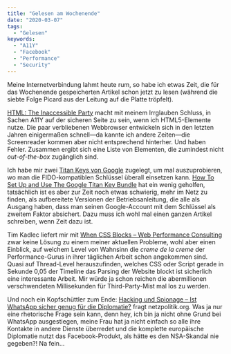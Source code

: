 ```yaml
---
title: "Gelesen am Wochenende"
date: "2020-03-07"
tags:
  - "Gelesen"
keywords:
  - "A11Y"
  - "Facebook"
  - "Performance"
  - "Security"
---
```


Meine Internetverbindung lahmt heute rum, so habe ich etwas Zeit, die für das Wochenende gespeicherten Artikel schon jetzt zu lesen (während die siebte Folge Picard aus der Leitung auf die Platte tröpfelt).

[HTML: The Inaccessible Party](https://daverupert.com/2020/02/html-the-inaccessible-parts/) macht mit meinem Irrglauben Schluss, in Sachen A11Y auf der sicheren Seite zu sein, wenn ich HTML5-Elemente nutze. Die paar verbliebenen Webbrowser entwickeln sich in den letzten Jahren einigermaßen schnell—da kannte ich andere Zeiten—die Screenreader kommen aber nicht entsprechend hinterher. Und haben Fehler. Zusammen ergibt sich eine Liste von Elementen, die zumindest nicht _out-of-the-box_ zugänglich sind.

Ich habe mir zwei [Titan Keys von Google](https://cloud.google.com/titan-security-key?hl=de) zugelegt, um mal auszuprobieren, wo man die FIDO-kompatiblen Schlüssel überall einsetzen kann. [How To Set Up and Use The Google Titan Key Bundle](https://www.howtogeek.com/365045/how-to-set-up-and-use-the-google-titan-key-bundle/) hat ein wenig geholfen, tatsächlich ist es aber zur Zeit noch etwas schwierig, mehr im Netz zu finden, als aufbereitete Versionen der Betriebsanleitung, die alle als Ausgang haben, dass man seinen Google-Account mit dem Schlüssel als zweitem Faktor absichert. Dazu muss ich wohl mal einen ganzen Artikel schreiben, wenn Zeit dazu ist.

Tim Kadlec liefert mir mit [When CSS Blocks – Web Performance Consulting](https://timkadlec.com/remembers/2020-02-13-when-css-blocks/) zwar keine Lösung zu einem meiner aktuellen Probleme, wohl aber einen Einblick, auf welchem Level von Wahnsinn die _creme de la creme_ der Performance-Gurus in ihrer täglichen Arbeit schon angekommen sind. Quasi auf Thread-Level herauszufinden, welches CSS oder Script gerade in Sekunde 0,05 der Timeline das Parsing der Website blockt ist sicherlich eine interessante Arbeit. Mir würde ja schon reichen die abermillionen verschwendeten Millisekunden für Third-Party-Mist mal los zu werden.

Und noch ein Kopfschüttler zum Ende: [Hacking und Spionage – Ist WhatsApp sicher genug für die Diplomatie?](https://netzpolitik.org/2020/ist-whatsapp-sicher-genug-fuer-die-diplomatie/) fragt netzpolitik.org. Was ja nur eine rhetorische Frage sein kann, denn hey, ich bin ja nicht ohne Grund bei WhatsApp ausgestiegen, meine Frau hat ja nicht einfach so alle ihre Kontakte in andere Dienste überredet und die komplette europäische Diplomatie nutzt das Facebook-Produkt, als hätte es den NSA-Skandal nie gegeben?! Na fein…
